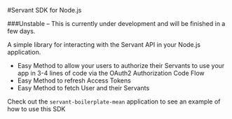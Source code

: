 #Servant SDK for Node.js

###Unstable – This is currently under development and will be finished in a few days.

A simple library for interacting with the Servant API in your Node.js application.

* Easy Method to allow your users to authorize their Servants to use your app in 3-4 lines of code via the OAuth2 Authorization Code Flow
* Easy Method to refresh Access Tokens
* Easy Method to fetch User and their Servants

Check out the `servant-boilerplate-mean` application to see an example of how to use this SDK